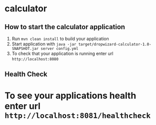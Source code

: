 # calculator

How to start the calculator application
---

1. Run `mvn clean install` to build your application
1. Start application with `java -jar target/dropwizard-calculator-1.0-SNAPSHOT.jar server config.yml`
1. To check that your application is running enter url `http://localhost:8080`

Health Check
---

To see your applications health enter url `http://localhost:8081/healthcheck`
=======
